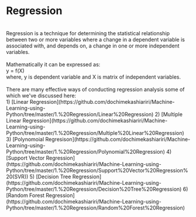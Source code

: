 # Regression<br>
<br>
Regression is a technique for determining the statistical relationship between two or more variables where a change in a dependent variable is associated with, and depends on, a change in one or more independent variables. <br>
<br>
Mathematically it can be expressed as: <br>
y = f(X) <br>
where, y is dependent variable and X is matrix of independent variables.<br>
<br>
There are many effective ways of conducting regression analysis some of which we've discussed here: <br>
1) [Linear Regression](https://github.com/dochimekashiariri/Machine-Learning-using-Python/tree/master/1.%20Regression/Linear%20Regression)
2) [Multiple Linear Regression](https://github.com/dochimekashiariri/Machine-Learning-using-Python/tree/master/1.%20Regression/Multiple%20Linear%20Regression)
3) [Polynomoial Regresison](https://github.com/dochimekashiariri/Machine-Learning-using-Python/tree/master/1.%20Regression/Polynomial%20Regression)
4) [Support Vector Regression](https://github.com/dochimekashiariri/Machine-Learning-using-Python/tree/master/1.%20Regression/Support%20Vector%20Regression%20(SVR))
5) [Decision Tree Regression](https://github.com/dochimekashiariri/Machine-Learning-using-Python/tree/master/1.%20Regression/Decision%20Tree%20Regression)
6) [Random Forest Regression](https://github.com/dochimekashiariri/Machine-Learning-using-Python/tree/master/1.%20Regression/Random%20Forest%20Regression)
